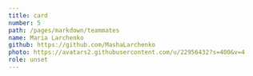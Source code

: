 ```yaml
---
title: card
number: 5
path: /pages/markdown/teammates
name: Maria Larchenko
github: https://github.com/MashaLarchenko
photo: https://avatars2.githubusercontent.com/u/22956432?s=400&v=4
role: unset
---
```

